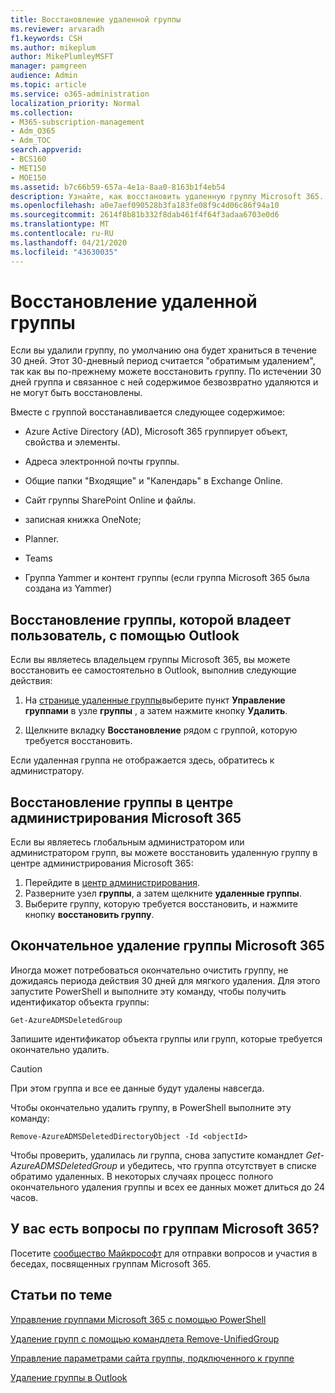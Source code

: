 ```yaml
---
title: Восстановление удаленной группы
ms.reviewer: arvaradh
f1.keywords: CSH
ms.author: mikeplum
author: MikePlumleyMSFT
manager: pamgreen
audience: Admin
ms.topic: article
ms.service: o365-administration
localization_priority: Normal
ms.collection:
- M365-subscription-management
- Adm_O365
- Adm_TOC
search.appverid:
- BCS160
- MET150
- MOE150
ms.assetid: b7c66b59-657a-4e1a-8aa0-8163b1f4eb54
description: Узнайте, как восстановить удаленную группу Microsoft 365.
ms.openlocfilehash: a0e7aef090528b3fa183fe08f9c4d06c86f94a10
ms.sourcegitcommit: 2614f8b81b332f8dab461f4f64f3adaa6703e0d6
ms.translationtype: MT
ms.contentlocale: ru-RU
ms.lasthandoff: 04/21/2020
ms.locfileid: "43630035"
---
```

# <a name="restore-a-deleted-group"></a>Восстановление удаленной группы

Если вы удалили группу, по умолчанию она будет храниться в течение 30 дней. Этот 30-дневный период считается "обратимым удалением", так как вы по-прежнему можете восстановить группу. По истечении 30 дней группа и связанное с ней содержимое безвозвратно удаляются и не могут быть восстановлены.

Вместе с группой восстанавливается следующее содержимое:
  
- Azure Active Directory (AD), Microsoft 365 группирует объект, свойства и элементы.
    
- Адреса электронной почты группы.
    
- Общие папки "Входящие" и "Календарь" в Exchange Online.
    
- Сайт группы SharePoint Online и файлы.
    
- записная книжка OneNote;
    
- Planner.
    
- Teams

- Группа Yammer и контент группы (если группа Microsoft 365 была создана из Yammer)

## <a name="restore-a-group-that-you-own-by-using-outlook"></a>Восстановление группы, которой владеет пользователь, с помощью Outlook

Если вы являетесь владельцем группы Microsoft 365, вы можете восстановить ее самостоятельно в Outlook, выполнив следующие действия:

1. На [странице удаленные группы](https://outlook.office.com/people/group/deleted)выберите пункт **Управление группами** в узле **группы** , а затем нажмите кнопку **Удалить**.

2. Щелкните вкладку **Восстановление** рядом с группой, которую требуется восстановить.

Если удаленная группа не отображается здесь, обратитесь к администратору.

## <a name="restore-a-group-in-the-microsoft-365-admin-center"></a>Восстановление группы в центре администрирования Microsoft 365

Если вы являетесь глобальным администратором или администратором групп, вы можете восстановить удаленную группу в центре администрирования Microsoft 365:

1. Перейдите в [центр администрирования](https://admin.microsoft.com).
2. Разверните узел **группы**, а затем щелкните **удаленные группы**.
3. Выберите группу, которую требуется восстановить, и нажмите кнопку **восстановить группу**.
  
## <a name="permanently-delete-a-microsoft-365-group"></a>Окончательное удаление группы Microsoft 365

Иногда может потребоваться окончательно очистить группу, не дожидаясь периода действия 30 дней для мягкого удаления. Для этого запустите PowerShell и выполните эту команду, чтобы получить идентификатор объекта группы:
  
```
Get-AzureADMSDeletedGroup
```

Запишите идентификатор объекта группы или групп, которые требуется окончательно удалить.
  
> [!CAUTION]
> При этом группа и все ее данные будут удалены навсегда. 
  
Чтобы окончательно удалить группу, в PowerShell выполните эту команду:
  
```
Remove-AzureADMSDeletedDirectoryObject -Id <objectId>
```

Чтобы проверить, удалилась ли группа, снова запустите командлет  *Get-AzureADMSDeletedGroup*  и убедитесь, что группа отсутствует в списке обратимо удаленных. В некоторых случаях процесс полного окончательного удаления группы и всех ее данных может длиться до 24 часов. 
  
## <a name="got-questions-about-microsoft-365-groups"></a>У вас есть вопросы по группам Microsoft 365?

Посетите [сообщество Майкрософт](https://techcommunity.microsoft.com/t5/Office-365-Groups/ct-p/Office365Groups) для отправки вопросов и участия в беседах, посвященных группам Microsoft 365. 
  
## <a name="related-articles"></a>Статьи по теме

[Управление группами Microsoft 365 с помощью PowerShell](https://support.office.com/article/aeb669aa-1770-4537-9de2-a82ac11b0540)
  
[Удаление групп с помощью командлета Remove-UnifiedGroup](https://technet.microsoft.com/library/mt238270%28v=exchg.160%29.aspx)
  
[Управление параметрами сайта группы, подключенного к группе](https://support.office.com/article/8376034d-d0c7-446e-9178-6ab51c58df42.aspx)
  
[Удаление группы в Outlook](https://support.office.com/article/ca7f5a9e-ae4f-4cbe-a4bc-89c469d1726f.aspx)
